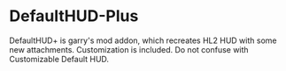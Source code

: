 # DefaultHUD-Plus
DefaultHUD+ is garry's mod addon, which recreates HL2 HUD with some new attachments. Customization is included. Do not confuse with Customizable Default HUD.
